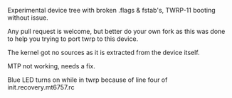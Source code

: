 Experimental device tree with broken .flags & fstab's, TWRP-11 booting without issue.

Any pull request is welcome, but better do your own fork as this was done to help you trying to port twrp to this device.

The kernel got no sources as it is extracted from the device itself.

MTP not working, needs a fix.

Blue LED turns on while in twrp because of line four of init.recovery.mt6757.rc
